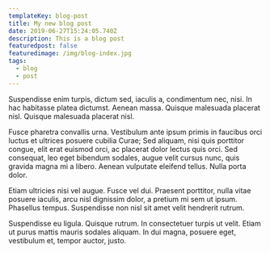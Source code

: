 ```yaml
---
templateKey: blog-post
title: My new blog post
date: 2019-06-27T15:24:05.740Z
description: This is a blog post
featuredpost: false
featuredimage: /img/blog-index.jpg
tags:
  - blog
  - post
---
```

Suspendisse enim turpis, dictum sed, iaculis a, condimentum nec, nisi. In hac habitasse platea dictumst. Aenean massa. Quisque malesuada placerat nisl. Quisque malesuada placerat nisl.



Fusce pharetra convallis urna. Vestibulum ante ipsum primis in faucibus orci luctus et ultrices posuere cubilia Curae; Sed aliquam, nisi quis porttitor congue, elit erat euismod orci, ac placerat dolor lectus quis orci. Sed consequat, leo eget bibendum sodales, augue velit cursus nunc, quis gravida magna mi a libero. Aenean vulputate eleifend tellus. Nulla porta dolor.



Etiam ultricies nisi vel augue. Fusce vel dui. Praesent porttitor, nulla vitae posuere iaculis, arcu nisl dignissim dolor, a pretium mi sem ut ipsum. Phasellus tempus. Suspendisse non nisl sit amet velit hendrerit rutrum.



Suspendisse eu ligula. Quisque rutrum. In consectetuer turpis ut velit. Etiam ut purus mattis mauris sodales aliquam. In dui magna, posuere eget, vestibulum et, tempor auctor, justo.
